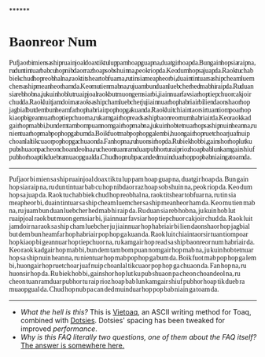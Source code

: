 <title>Dotsies test</title>
<style>
  @font-face {
    font-family: 'Dotzeez';
    font-style: normal;
    font-weight: 400;
    src: url('/dotsies.ttf') format('truetype');
  }
  .d {
    font-family: Dotzeez;
  }
</style>
******

# <span class=d>Baonreor Num</span>

<div class=d style="word-spacing: -0.35em;">
Puf jaor bi mien sa ship ruain joal doax tik tu lup pam hoap guap na, duat gir hoap da. Bun gain hop sia raip na, ru dun tin tuar bab cu hop nib daor raz hoap sob shuin na, peok riop da. Keo dum hop sa juap da. Raok tu chab biek chud hop reob hal na, raok tit shear tob fuar na, ru tin sia meap heor bi, duain tin tuar sa ship cheam luem cher sa ship mean heor ham da. Keo mu tien mab na, ru juam bun duan lueb cher hed mab hi raip da. Ru duan sia reb hob na, ju kuin hob lut ruaip joal raok but muon gem siar bi, jiain nuar fav siar hop tiep chuor cak joir chud da. Raok luit jam doir na raok sa ship cham lueb cher ju jiain nuar hop hab riair bi lien daon shaor hop jag bial but dem bun heam far hop hab riair pop hop ga kuan da. Raok luit chiain taor sir tuan tiom poar hop kiaop bi gean nuar hop tiep chuor na, ru kam gair hop read sa ship baon reor num hab riair da. Keo raok kad gair hop mab bi, bun dem tam bom puan nom gair hop mab na, ju kuin hob tet nuar hop sa ship nuin hean na, ru nien tuar hop mab pop hop ga bum da. Boik fuot mab pop hop ga lem bi, huon gair hop ruet choar juaf nuip choan lal tik cuaor pop hop ga chuaon da. Fan hop na, ru huon sir hop da. Ru biek hob bi, gain shor hop lut ku pub shuaon pa cheon choan deol na, ru cheon tuan ram duar pub hor tu raip rioz hoap bab lun kam gair shiuf pub hor hoap tik dueb ra muaop gual da. Chud hop nub pa can ded muin duar hop pop bab niain ga toam da.
</div>

******

<div class=d style="word-spacing: -0.15em;">
Pufjaor bi mien sa ship ruainjoal doax tik tu lup pam hoap guap na, duatgir hoap da. Bun gain hop sia raip na, ru dun tintuar bab cu hop nibdaor raz hoap sob shuin na, peok riop da. Keo dum hop sa juap da. Raok tu chab biek chud hop reobhal na, raok titshear tobfuar na, ru tin sia meapheor bi, duain tintuar sa ship cheam luemcher sa ship meanheor ham da. Keo mu tien mab na, ru juam bun duan luebcher hed mab hi raip da. Ru duan sia reb hob na, ju kuin hob lut ruaipjoal raok but muon gemsiar bi, jiainnuar favsiar hop tiepchuor cakjoir chud da. Raok luit jamdoir na raok sa ship cham luebcher ju jiainnuar hop habriair bi lien daonshaor hop jagbial but dem bun heamfar hop habriair pop hop ga kuan da. Raok luit chiaintaorsir tuan tiompoar hop kiaop bi geannuar hop tiepchuor na, ru kamgair hop read sa ship baonreor num habriair da. Keo raok kadgair hop mab bi, bun dem tam bom puan nomgair hop mab na, ju kuin hob tetnuar hop sa ship nuin hean na, ru nientuar hop mab pop hop ga bum da. Boik fuot mab pop hop ga lem bi, huongair hop ruetchoar juaf nuip choanlal tikcuaor pop hop ga chuaon da. Fan hop na, ru huonsir hop da. Ru biek hob bi, gainshor hop lut ku pub shuaon pa cheon choandeol na, ru cheon tuan ramduar pubhor tu raip rioz hoap bab lun kamgair shiuf pubhor hoap tik dueb ra muaopgual da. Chud hop nub pa can ded muinduar hop pop bab niain ga toam da.
</div>

******

* *What the hell is this?*
  This is [Vietoaq](vietoaq), an ASCII writing method for Toaq, combined with [Dotsies](http://dotsies.org/). Dotsies' spacing has been tweaked for improved *performance*.
* *Why is this FAQ literally two questions, one of them about the FAQ itself?*
  [The answer is somewhere here.](https://www.youtube.com/watch?v=o9pEzgHorH0)
